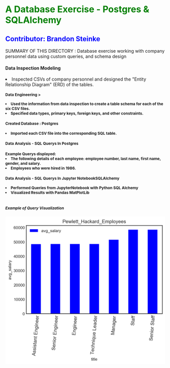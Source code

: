 
<h1 style="color: green;" > A Database Exercise - Postgres & SQLAlchemy </h1>
<h2 style="color: blue;" > Contributor: Brandon Steinke </h2>

SUMMARY OF THIS DIRECTORY : 
Database exercise working with company personnel  data using custom queries, and schema design

<h4> Data Inspection Modeling </h4>
<li> Inspected CSVs of company personnel and  designed the "Entity Relationship Diagram" (ERD) of the tables. </li> 

<font style="font-weight:bold; font-size : 12px;" > Data Engineering >
<li> Used the information from data inspection to create a table schema for each of the six CSV files.</li>  
<li> Specified data types, primary keys, foreign keys, and other constraints. </li> 

<h4> Created Database : Postgres </h4>
<li>Imported each CSV file into the corresponding SQL table. </li> 

<h4> Data Analysis - SQL Querys In Postgres </h4>
Example Querys displayed:
<li>The following details of each employee: employee number, last name, first name, gender, and salary. </li> 
<li>Employees who were hired in 1986. </li> 

<h4> Data Analysis - SQL Querys In Jupyter NotebookSQLAlchemy </h4>
<li>Performed Queries from JupyterNotebook with Python SQL Alchemy  </li> 
<li>Visualized Results with Pandas MatPlotLib  </li> 

<br>
<h5> Example of Query Visualization </h5>
<img src="https://github.com/BrandinO771/sql-challenge/blob/master/EmployeeSQL/pandas_diagrams/BS__PewLett_Avg_Sal.png">

